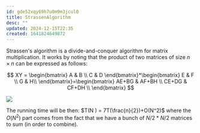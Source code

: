 ```yaml
---
id: gde52xqy69h7u0m9m3jcul0
title: StrassenAlgorithm
desc: ""
updated: 2024-12-15T22:35
created: 1641824649872
---
```

Strassen's algorithm is a divide-and-conquer algorithm for matrix multiplication.
It works by noting that the product of two matrices of size $n\times n$ can be expressed as follows:

$$ 
XY = \begin{bmatrix}
A & B \\
C & D
\end{bmatrix}*\begin{bmatrix}
E & F \\
G & H\\
\end{bmatrix}=\begin{bmatrix}
AE+BG & AF+BH \\
CE+DG & CF+DH \\
\end{bmatrix}
$$

![](/assets/images/2022-01-10-15-29-26.png)

The running time will be then:
$T(N ) = 7T(\frac{n}{2})+O(N^2)$ 
where the $O(N^2)$ part comes from the fact that we have a bunch of $N/2*N/2$ matrices to sum (in order to combine).



